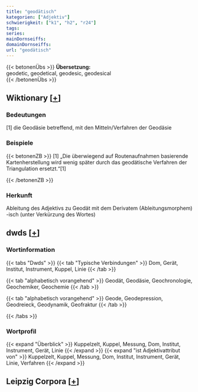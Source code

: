 ```yaml
---
title: "geodätisch"
kategorien: ["Adjektiv"]
schwierigkeit: ["k1", "h2", "r24"]
tags:
series:
mainDornseiffs:
domainDornseiffs:
url: "geodätisch"
---
```


{{< betonenÜbs >}}
**Übersetzung:**  
geodetic, geodetical, geodesic, geodesical  
{{< /betonenÜbs >}}

## Wiktionary [[+](https://de.wiktionary.org/wiki/geodätisch)]

### Bedeutungen
[1] die Geodäsie betreffend, mit den Mitteln/Verfahren der Geodäsie  

### Beispiele
{{< betonenZB >}}
[1] „Die überwiegend auf Routenaufnahmen basierende Kartenherstellung wird wenig später durch das geodätische Verfahren der Triangulation ersetzt.“[1]  

{{< /betonenZB >}}
### Herkunft
Ableitung des Adjektivs zu Geodät mit dem Derivatem (Ableitungsmorphem) -isch (unter Verkürzung des Wortes)  



## dwds [[+](https://www.dwds.de/wb/geodätisch)]

### Wortinformation
{{< tabs "Dwds" >}}
{{< tab "Typische Verbindungen" >}}
Dom, Gerät, Institut, Instrument, Kuppel, Linie
{{< /tab >}}

{{< tab "alphabetisch vorangehend" >}}
Geodät, Geodäsie, Geochronologie, Geochemiker, Geochemie
{{< /tab >}}

{{< tab "alphabetisch vorangehend" >}}
Geode, Geodepression, Geodreieck, Geodynamik, Geofraktur
{{< /tab >}}

{{< /tabs >}}

### Wortprofil
{{< expand "Überblick" >}} Kuppelzelt, Kuppel, Messung, Dom, Institut, Instrument, Gerät, Linie {{< /expand >}}
{{< expand "ist Adjektivattribut von" >}} Kuppelzelt, Kuppel, Messung, Dom, Institut, Instrument, Gerät, Linie, Verfahren {{< /expand >}}

## Leipzig Corpora [[+](https://corpora.uni-leipzig.de/en/res?word=geodätisch&corpusId=deu_newscrawl-public_2018)]

